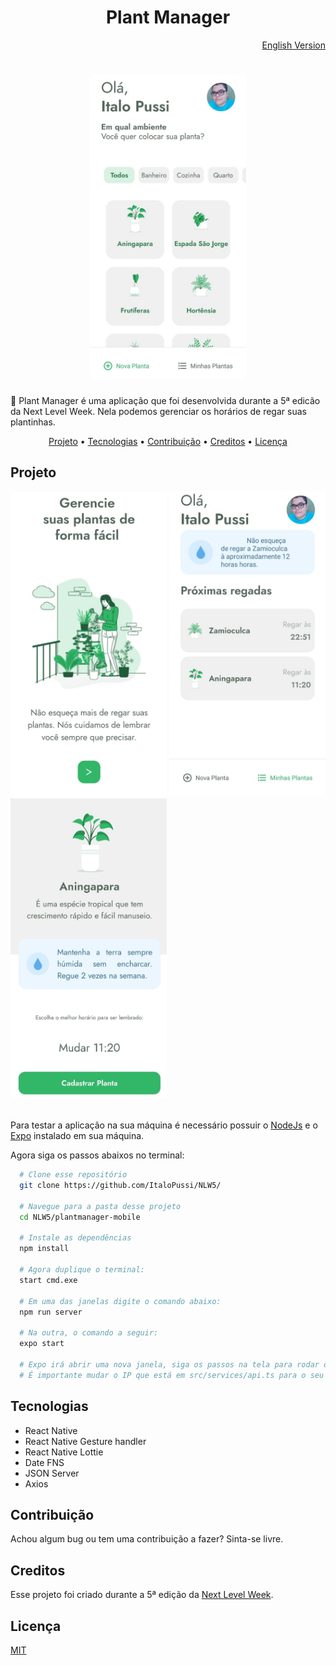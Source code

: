 <h1 align="center">Plant Manager</h1>
<div align="right">
    <a href="https://github.com/ItaloPussi/NLW5/blob/master/plantmanager-mobile/readme.md" />English Version</a>
</div>

<h1 align="center">
  <a href="https://github.com/ItaloPussi/NLW5/tree/master/plantmanager-mobile" target="_blank">
    <img width="250px" alt="Plant Manager Main Screen" title="Plant Manager Main Screen" src="../.github/plantmanager-main.jpeg" />
  </a>
</h1>

<p>🚀 Plant Manager é uma aplicação que foi desenvolvida durante a 5ª edicão da Next Level Week. Nela podemos gerenciar os horários de regar suas plantinhas.</p>

<p align="center">
 <a href="#projeto">Projeto</a> •
 <a href="#tecnologias">Tecnologias</a> • 
 <a href="#contribuicao">Contribuição</a> • 
 <a href="#creditos">Creditos</a> • 
 <a href="#licenca">Licença</a>
</p>

<h2 id="projeto">Projeto</h2>
<div>
    <img alt="Plant Manager home" title="Plant Manager home" width="250px" src="../.github/plantmanager-home.jpeg" />
    <img alt="Plant Manager next watered" title="Plant Manager next watered" width="250px" src="../.github/plantmanager-nextwatered.jpeg" />
    <img alt="Plant Manager plant selection" title="Plant Manager plant selection" width="250px" src="../.github/plantmanager-plantselection.jpeg" />
</div>
<br />

<p>Para testar a aplicação na sua máquina é necessário possuir o <a href="https://nodejs.org/en/download/ target="_blank">NodeJs</a> e o <a href="https://docs.expo.io/get-started/installation/" target="_blank">Expo</a> instalado em sua máquina.</p>
<p> Agora siga os passos abaixos no terminal:</p>

```bash
  # Clone esse repositório
  git clone https://github.com/ItaloPussi/NLW5/
  
  # Navegue para a pasta desse projeto
  cd NLW5/plantmanager-mobile
  
  # Instale as dependências
  npm install
  
  # Agora duplique o terminal:
  start cmd.exe
  
  # Em uma das janelas digite o comando abaixo:
  npm run server
  
  # Na outra, o comando a seguir:
  expo start
  
  # Expo irá abrir uma nova janela, siga os passos na tela para rodar o aplicativo em seu dispositivo (ou emulador).
  # É importante mudar o IP que está em src/services/api.ts para o seu IP local.
 ```
 
<h2 id="tecnologias">Tecnologias</h2>
<ul>
  <li>React Native</li>
  <li>React Native Gesture handler</li>
  <li>React Native Lottie</li>
  <li>Date FNS</li>
  <li>JSON Server</li>
  <li>Axios</li>
</ul>

<h2 id="contribuicao">Contribuição</h2>
<p>Achou algum bug ou tem uma contribuição a fazer? Sinta-se livre.</p>

<h2 id="creditos">Creditos</h2>
<p>Esse projeto foi criado durante a 5ª edição da <a href="https://nextlevelweek.com/" target="_blank">Next Level Week</a>.</p>

<h2 id="licenca">Licença</h2>
<a href="https://choosealicense.com/licenses/mit/" target="_blank" />MIT</a>

